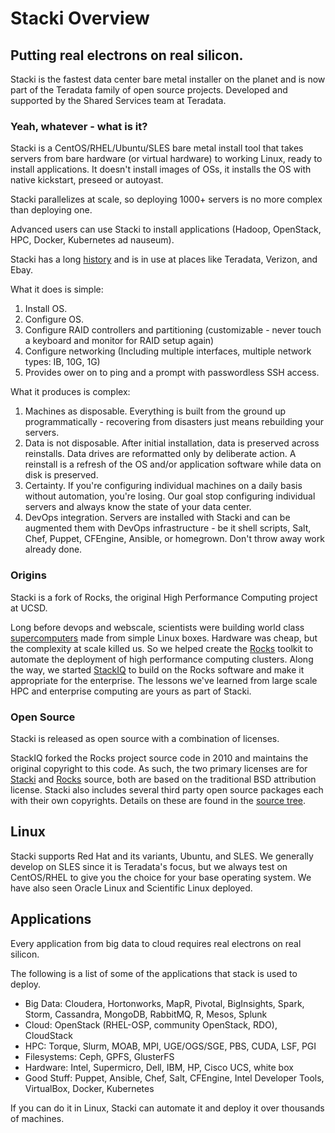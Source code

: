 # Stacki Overview

## Putting real electrons on real silicon.

Stacki is the fastest data center bare metal installer on the planet and is now part of the Teradata family of open source projects. Developed and supported by the Shared Services team at Teradata.

### Yeah, whatever - what is it?

Stacki is a CentOS/RHEL/Ubuntu/SLES bare metal install tool that takes servers from bare hardware (or virtual hardware) to working Linux, ready to install applications. It doesn't install images of OSs, it installs the OS with native kickstart, preseed or autoyast.

Stacki parallelizes at scale, so deploying 1000+ servers is no more complex than deploying one.

Advanced users can use Stacki to install applications (Hadoop, OpenStack, HPC, Docker, Kubernetes ad nauseum).

Stacki has a long [history](#origins) and is in use at places like Teradata, Verizon, and Ebay.

What it does is simple:

1. Install OS.
2. Configure OS.
3. Configure RAID controllers and partitioning (customizable - never touch a keyboard and monitor for RAID setup again)
4. Configure networking (Including multiple interfaces, multiple network types: IB, 10G, 1G)
5. Provides ower on to ping and a prompt with passwordless SSH access.

What it produces is complex:

1. Machines as disposable. Everything is built from the ground up programmatically - recovering from disasters just means rebuilding your servers.
2. Data is not disposable. After initial installation, data is preserved across reinstalls. Data drives are reformatted only by deliberate action. A reinstall is a refresh of the OS and/or application software while data on disk is preserved.
3. Certainty. If you're configuring individual machines on a daily basis without automation, you're losing. Our goal stop configuring individual servers and always know the state of your data center.
4. DevOps integration. Servers are installed with Stacki and can be augmented them with DevOps infrastructure - be it shell scripts, Salt, Chef, Puppet, CFEngine, Ansible, or homegrown. Don't throw away work already done.

### Origins

Stacki is a fork of Rocks, the original High Performance Computing project at UCSD.

Long before devops and webscale, scientists were building world class [supercomputers](http://www.sdsc.edu) made from simple Linux boxes. Hardware was cheap, but the complexity at scale killed us.
So we helped create the [Rocks](http://www.rocksclusters.org) toolkit to automate the deployment of high performance computing clusters.
Along the way, we started [StackIQ](http://www.stackiq.com) to build on the Rocks software and make it appropriate for the enterprise.
The lessons we've learned from large scale HPC and enterprise computing are yours as part of Stacki.

### Open Source<a name="license"></a>

Stacki is released as open source with a combination of licenses.

StackIQ forked the Rocks project source code in 2010 and maintains the original copyright to this code.
As such, the two primary licenses are for [Stacki](Stacki-License) and [Rocks](Rocks-License) source,
both are based on the traditional BSD attribution license.
Stacki also includes several third party open source packages each with their own copyrights.
Details on these are found in the [source tree](https://github.com/Teradata/stacki).


## Linux

Stacki supports Red Hat and its variants, Ubuntu, and SLES.
We generally develop on SLES since it is Teradata's focus, but we always test on CentOS/RHEL to give you the choice for your base operating system. We have also seen Oracle Linux and Scientific Linux deployed.

## Applications

Every application from big data to cloud requires real electrons on real
silicon.

The following is a list of some of the applications that stack is used to deploy.


* Big Data: Cloudera, Hortonworks, MapR, Pivotal, BigInsights, Spark, Storm, Cassandra, MongoDB, RabbitMQ, R, Mesos, Splunk
* Cloud: OpenStack (RHEL-OSP, community OpenStack, RDO), CloudStack
* HPC: Torque, Slurm, MOAB, MPI, UGE/OGS/SGE, PBS, CUDA, LSF, PGI
* Filesystems: Ceph, GPFS, GlusterFS
* Hardware: Intel, Supermicro, Dell, IBM, HP, Cisco UCS, white box
* Good Stuff: Puppet, Ansible, Chef, Salt, CFEngine, Intel Developer Tools, VirtualBox, Docker, Kubernetes

If you can do it in Linux, Stacki can automate it and deploy it over thousands
of machines.
